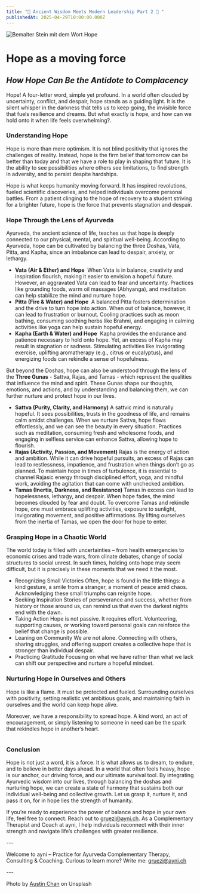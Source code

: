 ```yaml
---
title: "🚀 Ancient Wisdom Meets Modern Leadership Part 2 🚀 "
publishedAt: 2025-04-29T10:00:00.000Z
---
```

![Bemalter Stein mit dem Wort Hope](/images/4_4_hope.webp "Hope")

# Hope as a moving force

## *How Hope Can Be the Antidote to Complacency*

Hope! A four-letter word, simple yet profound. In a world often clouded by uncertainty, conflict, and despair, hope stands as a guiding light. It is the silent whisper in the darkness that tells us to keep going, the invisible force that fuels resilience and dreams. But what exactly is hope, and how can we hold onto it when life feels overwhelming?. 

### Understanding Hope

Hope is more than mere optimism. It is not blind positivity that ignores the challenges of reality. Instead, hope is the firm belief that tomorrow can be better than today and that we have a role to play in shaping that future. It is the ability to see possibilities where others see limitations, to find strength in adversity, and to persist despite hardships.

Hope is what keeps humanity moving forward. It has inspired revolutions, fueled scientific discoveries, and helped individuals overcome personal battles. From a patient clinging to the hope of recovery to a student striving for a brighter future, hope is the force that prevents stagnation and despair.

### Hope Through the Lens of Ayurveda

Ayurveda, the ancient science of life, teaches us that hope is deeply connected to our physical, mental, and spiritual well-being. According to Ayurveda, hope can be cultivated by balancing the three Doshas, Vata, Pitta, and Kapha, since an imbalance can lead to despair, anxiety, or lethargy.

* **Vata (Air & Ether) and Hope**  When Vata is in balance, creativity and inspiration flourish, making it easier to envision a hopeful future. However, an aggravated Vata can lead to fear and uncertainty. Practices like grounding foods, warm oil massages (Abhyanga), and meditation can help stabilize the mind and nurture hope.
* **Pitta (Fire & Water) and Hope**  A balanced Pitta fosters determination and the drive to turn hope into action. When out of balance, however, it can lead to frustration or burnout. Cooling practices such as moon bathing, consuming soothing herbs like Brahmi, and engaging in calming activities like yoga can help sustain hopeful energy.
* **Kapha (Earth & Water) and Hope**  Kapha provides the endurance and patience necessary to hold onto hope. Yet, an excess of Kapha may result in stagnation or sadness. Stimulating activities like invigorating exercise, uplifting aromatherapy (e.g., citrus or eucalyptus), and energizing foods can rekindle a sense of hopefulness.

But beyond the Doshas, hope can also be understood through the lens of the **Three Gunas** - Sattva, Rajas, and Tamas - which represent the qualities that influence the mind and spirit. These Gunas shape our thoughts, emotions, and actions, and by understanding and balancing them, we can further nurture and protect hope in our lives.

* **Sattva (Purity, Clarity, and Harmony)** A sattvic mind is naturally hopeful. It sees possibilities, trusts in the goodness of life, and remains calm amidst challenges. When we nurture Sattva, hope flows effortlessly, and we can see the beauty in every situation. Practices such as meditation, consuming fresh and wholesome foods, and engaging in selfless service can enhance Sattva, allowing hope to flourish.
* **Rajas (Activity, Passion, and Movement)** Rajas is the energy of action and ambition. While it can drive hopeful pursuits, an excess of Rajas can lead to restlessness, impatience, and frustration when things don’t go as planned. To maintain hope in times of turbulence, it is essential to channel Rajasic energy through disciplined effort, yoga, and mindful work, avoiding the agitation that can come with unchecked ambition.
* **Tamas (Inertia, Darkness, and Resistance)** Tamas in excess can lead to hopelessness, lethargy, and despair. When hope fades, the mind becomes clouded by fear and doubt. To overcome Tamas and rekindle hope, one must embrace uplifting activities, exposure to sunlight, invigorating movement, and positive affirmations. By lifting ourselves from the inertia of Tamas, we open the door for hope to enter.

### Grasping Hope in a Chaotic World

The world today is filled with uncertainties – from health emergencies to economic crises and trade wars, from clinate debates, change of social structures to social unrest. In such times, holding onto hope may seem difficult, but it is precisely in these moments that we need it the most.

* Recognizing Small Victories Often, hope is found in the little things: a kind gesture, a smile from a stranger, a moment of peace amid chaos. Acknowledging these small triumphs can reignite hope.
* Seeking Inspiration Stories of perseverance and success, whether from history or those around us, can remind us that even the darkest nights end with the dawn.
* Taking Action Hope is not passive. It requires effort. Volunteering, supporting causes, or working toward personal goals can reinforce the belief that change is possible.
* Leaning on Community We are not alone. Connecting with others, sharing struggles, and offering support creates a collective hope that is stronger than individual despair.
* Practicing Gratitude Focusing on what we have rather than what we lack can shift our perspective and nurture a hopeful mindset.

### Nurturing Hope in Ourselves and Others

Hope is like a flame. It must be protected and fueled. Surrounding ourselves with positivity, setting realistic yet ambitious goals, and maintaining faith in ourselves and the world can keep hope alive.

Moreover, we have a responsibility to spread hope. A kind word, an act of encouragement, or simply listening to someone in need can be the spark that rekindles hope in another’s heart.

![]()

### Conclusion

Hope is not just a word, it is a force. It is what allows us to dream, to endure, and to believe in better days ahead. In a world that often feels heavy, hope is our anchor, our driving force, and our ultimate survival tool. By integrating Ayurvedic wisdom into our lives, through balancing the doshas and nurturing hope, we can create a state of harmony that sustains both our individual well-being and collective growth. Let us grasp it, nurture it, and pass it on, for in hope lies the strength of humanity.

If you’re ready to experience the power of balance and hope in your own life, feel free to connect. Reach out to [gruezi@ayni.ch](mailto:gruezi@ayni.ch). As a Complementary Therapist and Coach at ayni, I help individuals reconnect with their inner strength and navigate life’s challenges with greater resilience.

\---

Welcome to ayni – Practice for Ayurveda Complementary Therapy, Consulting & Coaching. Curious to learn more? Write me: [gruezi@ayni.ch](mailto:gruezi@ayni.ch)

\---

Photo by [Austin Chan](https://unsplash.com/photos/this-is-the-sign-youve-been-looking-for-neon-signage-ukzHlkoz1IE) on Unsplash
